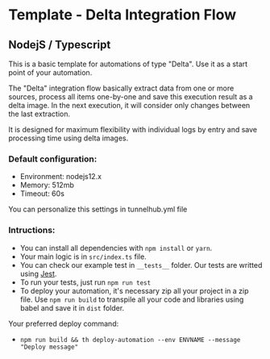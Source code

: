 # Template -  Delta Integration Flow
## NodejS  / Typescript

This is a basic template for automations of type "Delta". Use it as a start point of your automation.

The "Delta" integration flow basically extract data from one or more sources, process all items one-by-one and save this execution result as a delta image.
In the next execution, it will consider only changes between the last extraction.

It is designed for maximum flexibility with individual logs by entry and save processing time using delta images.

### Default configuration:
* Environment: nodejs12.x
* Memory: 512mb
* Timeout: 60s

You can personalize this settings in tunnelhub.yml file

### Intructions:
* You can install all dependencies with `npm install` or `yarn`.
* Your main logic is in `src/index.ts` file. 
* You can check our example test in `__tests__` folder. Our tests are writted using [Jest](https://www.npmjs.com/package/jest). 
* To run your tests, just run `npm run test`
* To deploy your automation, it's necessary zip all your project in a zip file. Use `npm run build` to transpile all your code and libraries using babel and save it in `dist` folder.

Your preferred deploy command:
* `npm run build && th deploy-automation --env ENVNAME --message "Deploy message"`
